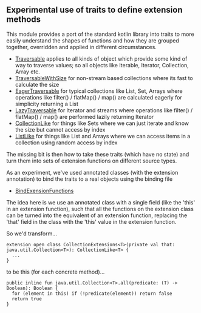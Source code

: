 ## Experimental use of traits to define extension methods

This module provides a port of the standard kotlin library into traits to more easily understand the shapes of functions and how they are grouped together, overridden and applied in different circumstances.

* [Traversable](https://github.com/JetBrains/kotlin/blob/master/libraries/sandbox/extensionTraits/src/kotlin2/Traversable.kt#L5) applies to all kinds of object which provide some kind of way to traverse values; so all objects like Iterable, Iterator, Collection, Array etc.
* [TraversableWithSize](https://github.com/JetBrains/kotlin/blob/master/libraries/sandbox/extensionTraits/src/kotlin2/TraversableWithSize.kt#L5) for non-stream based collections where its fast to calculate the size
* [EagerTraversable](https://github.com/JetBrains/kotlin/blob/master/libraries/sandbox/extensionTraits/src/kotlin2/EagerTraversable.kt#L7) for typical collections like List, Set, Arrays where operations like filter() / flatMap() / map() are calculated eagerly for simplicity returning a List<T>
* [LazyTraversable](https://github.com/JetBrains/kotlin/blob/master/libraries/sandbox/extensionTraits/src/kotlin2/LazyTraversable.kt#L3) for Iterator and streams where operations like filter() / flatMap() / map() are performed lazily returning Iterator<T>
* [CollectionLike](https://github.com/JetBrains/kotlin/blob/master/libraries/sandbox/extensionTraits/src/kotlin2/CollectionLike.kt#L3) for things like Sets where we can just iterate and know the size but cannot access by index
* [ListLike](https://github.com/JetBrains/kotlin/blob/master/libraries/sandbox/extensionTraits/src/kotlin2/ListLike.kt#L3) for things like List and Arrays where we can access items in a collection using random access by index

The missing bit is then how to take these traits (which have no state) and turn them into sets of extension functions on different source types.

As an experiment, we've used annotated classes (with the extension annotation) to bind the traits to a real objects using the binding file

* [BindExensionFunctions](https://github.com/JetBrains/kotlin/blob/master/libraries/sandbox/extensionTraits/src/kotlin2/BindExtensionFunctions.kt#L11)

The idea here is we use an annotated class with a single field (like the 'this' in an extension function), such that all the functions on the extension class can be turned into the equivalent of an extension function, replacing the 'that' field in the class with the 'this' value in the extension function.

So we'd transform...

    extension open class CollectionExtensions<T>(private val that: java.util.Collection<T>): CollectionLike<T> {
      ...
    }

to be this (for each concrete method)...

    public inline fun java.util.Collection<T>.all(predicate: (T) -> Boolean): Boolean {
      for (element in this) if (!predicate(element)) return false
      return true
    }

